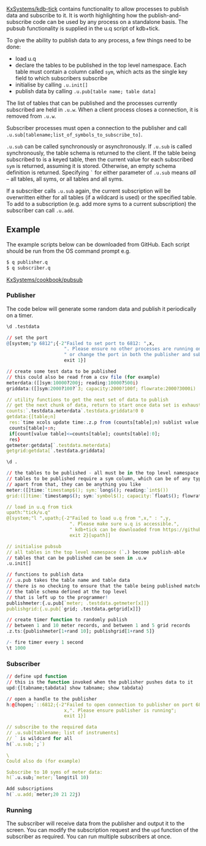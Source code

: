 <i class="fa fa-github"></i> [KxSystems/kdb-tick](https://github.com/KxSystems/kdb-tick) contains functionality to allow processes to publish data and subscribe to it. It is worth highlighting how the publish-and-subscribe code can be used by any process on a standalone basis. The pubsub functionality is supplied in the u.q script of kdb+tick.

To give the ability to publish data to any process, a few things need to be done:

- load u.q
- declare the tables to be published in the top level namespace. Each table must contain a column called `sym`, which acts as the single key field to which subscribers subscribe
- initialise by calling `.u.init[]`
- publish data by calling `.u.pub[table name; table data]`

The list of tables that can be published and the processes currently subscribed are held in `.u.w`. When a client process closes a connection, it is removed from `.u.w`.

Subscriber processes must open a connection to the publisher and call `.u.sub[tablename;list_of_symbols_to_subscribe_to]`. 

`.u.sub` can be called synchronously or asynchronously. If `.u.sub` is called synchronously, the table schema is returned to the client. If the table being subscribed to is a keyed table, then the current value for each subscribed `sym` is returned, assuming it is stored. Otherwise, an empty schema definition is returned. Specifying `` ` `` for either parameter of `.u.sub` means _all_ – all tables, all syms, or all tables and all syms.

If a subscriber calls `.u.sub` again, the current subscription will be overwritten either for all tables (if a wildcard is used) or the specified table. To add to a subscription (e.g. add more syms to a current subscription) the subscriber can call `.u.add`.

## Example

The example scripts below can be downloaded from GitHub. Each script should be run from the OS command prompt e.g.
```bash
$ q publisher.q
$ q subscriber.q
```
 <i class="fa fa-github"></i> [KxSystems/cookbook/pubsub](https://github.com/KxSystems/cookbook/tree/master/pubsub)


### Publisher 

The code below will generate some random data and publish it periodically on a timer.
```q
\d .testdata

// set the port
@[system;"p 6812";{-2"Failed to set port to 6812: ",x,
                     ". Please ensure no other processes are running on that port",
                     " or change the port in both the publisher and subscriber scripts.";
                     exit 1}]

// create some test data to be published
// this could also be read from a csv file (for example)
meterdata:([]sym:10000?200j; reading:10000?500i)
griddata:([]sym:2000?100?`3; capacity:2000?100f; flowrate:2000?3000i)

// utility functions to get the next set of data to publish
// get the next chunk of data, return to start once data set is exhausted
counts:`.testdata.meterdata`.testdata.griddata!0 0
getdata:{[table;n]
 res:`time xcols update time:.z.p from (counts[table];n) sublist value table;
 counts[table]+:n;
 if[count[value table]<=counts[table]; counts[table]:0];
 res}
getmeter:getdata[`.testdata.meterdata]
getgrid:getdata[`.testdata.griddata]

\d .

// the tables to be published - all must be in the top level namespace
// tables to be published require a sym column, which can be of any type
// apart from that, they can be anything you like
meter:([]time:`timestamp$(); sym:`long$(); reading:`int$())
grid:([]time:`timestamp$(); sym:`symbol$(); capacity:`float$(); flowrate:`int$())

// load in u.q from tick
upath:"tick/u.q"
@[system;"l ",upath;{-2"Failed to load u.q from ",x," : ",y,
                       ". Please make sure u.q is accessible.",
                       " kdb+tick can be downloaded from https://github.com/KxSystems/kdb-tick";
                       exit 2}[upath]]

// initialise pubsub
// all tables in the top level namespace (`.) become publish-able
// tables that can be published can be seen in .u.w
.u.init[]

// functions to publish data
// .u.pub takes the table name and table data
// there is no checking to ensure that the table being published matches
// the table schema defined at the top level
// that is left up to the programmer!
publishmeter:{.u.pub[`meter; .testdata.getmeter[x]]}
publishgrid:{.u.pub[`grid; .testdata.getgrid[x]]}

// create timer function to randomly publish
// between 1 and 10 meter records, and between 1 and 5 grid records
.z.ts:{publishmeter[1+rand 10]; publishgrid[1+rand 5]}

/- fire timer every 1 second
\t 1000
```


### Subscriber 
```q
// define upd function
// this is the function invoked when the publisher pushes data to it
upd:{[tabname;tabdata] show tabname; show tabdata}

// open a handle to the publisher
h:@[hopen;`::6812;{-2"Failed to open connection to publisher on port 6812: ",
                     x,". Please ensure publisher is running";
                     exit 1}]

// subscribe to the required data
// .u.sub[tablename; list of instruments]
// ` is wildcard for all
h(`.u.sub;`;`)

\
Could also do (for example)

Subscribe to 10 syms of meter data:
h(`.u.sub;`meter;`long$til 10)

Add subscriptions
h(`.u.add;`meter;20 21 22j)
```


### Running

The subscriber will receive data from the publisher and output it to the screen. You can modify the subscription request and the `upd` function of the subscriber as required. You can run multiple subscribers at once.
